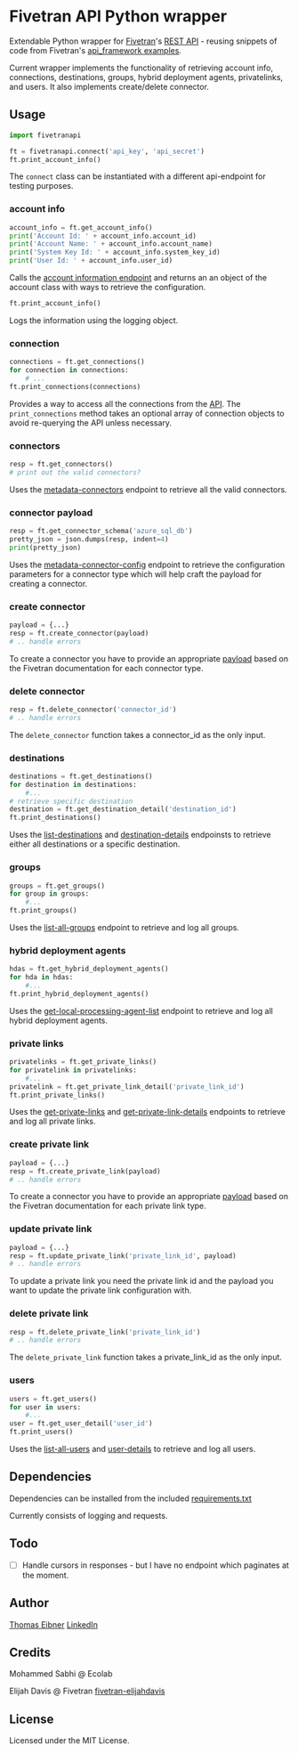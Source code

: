 # Fivetran API Python wrapper

Extendable Python wrapper for [Fivetran](https://www.fivetran.com/)'s [REST API](https://fivetran.com/docs/rest-api/api-reference/) - reusing snippets of code from Fivetran's [api_framework examples](https://github.com/fivetran/api_framework/blob/main/examples/). 

Current wrapper implements the functionality of retrieving account info, connections, destinations, groups, hybrid deployment agents, privatelinks, and users. It also implements create/delete connector.  

## Usage

```python
import fivetranapi

ft = fivetranapi.connect('api_key', 'api_secret')
ft.print_account_info()
```
The `connect` class can be instantiated with a different api-endpoint for testing purposes. 
### account info

```python
account_info = ft.get_account_info()
print('Account Id: ' + account_info.account_id)
print('Account Name: ' + account_info.account_name)
print('System Key Id: ' + account_info.system_key_id)
print('User Id: ' + account_info.user_id)
```
Calls the [account information endpoint](https://fivetran.com/docs/rest-api/api-reference/account/get-account-info) and returns an an object of the account class with ways to retrieve the configuration.

```python
ft.print_account_info()
```
Logs the information using the logging object. 

### connection

```python
connections = ft.get_connections()
for connection in connections:
    # ...
ft.print_connections(connections)
```
Provides a way to access all the connections from the [API](https://fivetran.com/docs/rest-api/api-reference/connections/list-connections). The `print_connections` method takes an optional array of connection objects to avoid re-querying the API unless necessary.

### connectors

```python
resp = ft.get_connectors()
# print out the valid connectors?
```

Uses the [metadata-connectors](https://fivetran.com/docs/rest-api/api-reference/connector-metadata/metadata-connectors) endpoint to retrieve all the valid connectors.

### connector payload

```python
resp = ft.get_connector_schema('azure_sql_db')
pretty_json = json.dumps(resp, indent=4)
print(pretty_json)
```

Uses the [metadata-connector-config](https://fivetran.com/docs/rest-api/api-reference/connector-metadata/metadata-connector-config) endpoint to retrieve the configuration parameters for a connector type which will help craft the payload for creating a connector. 

### create connector

```python
payload = {...}
resp = ft.create_connector(payload)
# .. handle errors
```
To create a connector you have to provide an appropriate [payload](https://fivetran.com/docs/rest-api/api-reference/connections/create-connection?service=azure_sql_db) based on the Fivetran documentation for each connector type. 

### delete connector

```python
resp = ft.delete_connector('connector_id')
# .. handle errors
```

The `delete_connector` function takes a connector_id as the only input. 

### destinations

```python
destinations = ft.get_destinations()
for destination in destinations:
    #...
# retrieve specific destination
destination = ft.get_destination_detail('destination_id')
ft.print_destinations()
```
Uses the [list-destinations](https://fivetran.com/docs/rest-api/api-reference/destinations/list-destinations) and [destination-details](https://fivetran.com/docs/rest-api/api-reference/destinations/destination-details) endpoinsts to retrieve either all destinations or a specific destination. 

### groups

```python
groups = ft.get_groups()
for group in groups:
    #... 
ft.print_groups()
```

Uses the [list-all-groups](https://fivetran.com/docs/rest-api/api-reference/groups/list-all-groups) endpoint to retrieve and log all groups. 

### hybrid deployment agents

```python
hdas = ft.get_hybrid_deployment_agents()
for hda in hdas:
    #...
ft.print_hybrid_deployment_agents()
```

Uses the [get-local-processing-agent-list](https://fivetran.com/docs/rest-api/api-reference/hybrid-deployment-agent-management/get-local-processing-agent-list) endpoint to retrieve and log all hybrid deployment agents.

### private links

```python
privatelinks = ft.get_private_links()
for privatelink in privatelinks:
    #...
privatelink = ft.get_private_link_detail('private_link_id')
ft.print_private_links()
```

Uses the [get-private-links](https://fivetran.com/docs/rest-api/api-reference/private-links/get-private-links) and [get-private-link-details](https://fivetran.com/docs/rest-api/api-reference/private-links/get-private-link-details) endpoints to retrieve and log all private links.

### create private link

```python
payload = {...}
resp = ft.create_private_link(payload)
# .. handle errors
```

To create a connector you have to provide an appropriate [payload](https://fivetran.com/docs/rest-api/api-reference/private-links/create-private-link?service=SOURCE_AZURE) based on the Fivetran documentation for each private link type. 

### update private link

```python
payload = {...}
resp = ft.update_private_link('private_link_id', payload)
# .. handle errors
```

To update a private link you need the private link id and the payload you want to update the private link configuration with. 

### delete private link

```python
resp = ft.delete_private_link('private_link_id')
# .. handle errors
```

The `delete_private_link` function takes a private_link_id as the only input. 

### users

```python
users = ft.get_users()
for user in users:
    #...
user = ft.get_user_detail('user_id')
ft.print_users()
```

Uses the [list-all-users](https://fivetran.com/docs/rest-api/api-reference/users/list-all-users) and [user-details](https://fivetran.com/docs/rest-api/api-reference/users/user-details) to retrieve and log all users.

## Dependencies

Dependencies can be installed from the included [requirements.txt](requirements.txt)

Currently consists of logging and requests. 

## Todo 

- [ ] Handle cursors in responses - but I have no endpoint which paginates at the moment. 

## Author

[Thomas Eibner](https://github.com/thomaseibner/) [LinkedIn](https://www.linkedin.com/in/thomaseibner/)

## Credits 

Mohammed Sabhi @ Ecolab

Elijah Davis @ Fivetran [fivetran-elijahdavis](https://github.com/fivetran-elijahdavis/)

## License

Licensed under the MIT License. 